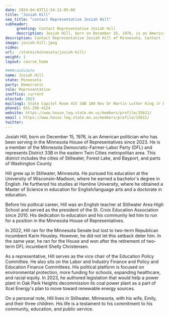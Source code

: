 ```yaml
---
date: 2024-04-03T11:54:12-05:00
title: "Josiah Hill"
seo_title: "contact Representative Josiah Hill"
subheader:
     greeting: Contact Representative Josiah Hill
     description: Josiah Hill, born on December 15, 1976, is an American politician who has been serving in the Minnesota House of Representatives since 2023. He is a member of the Minnesota Democratic-Farmer-Labor Party (DFL) and represents District 33B in the eastern Twin Cities metropolitan area.
description: Contact Representative Josiah Hill of Minnesota. Contact information for Josiah Hill includes email address, phone number, and mailing address.
image: josiah-hill.jpeg
video:
url:  /states/minnesota/josiah-hill/
weight: 1
layout: course_home

####candidate
name: Josiah Hill
state: Minnesota
party: Democratic
role: Representative
inoffice: current
elected: 2023
mailing1: State Capitol Room 415 SOB 100 Rev Dr Martin Luther King Jr Blvd St. Paul, MN 55155-1298
phone1: 651-296-4124
website: https://www.house.leg.state.mn.us/members/profile/15611/
email : https://www.house.leg.state.mn.us/members/profile/15611/
twitter:
---
```


Josiah Hill, born on December 15, 1976, is an American politician who has been serving in the Minnesota House of Representatives since 2023. He is a member of the Minnesota Democratic-Farmer-Labor Party (DFL) and represents District 33B in the eastern Twin Cities metropolitan area. This district includes the cities of Stillwater, Forest Lake, and Bayport, and parts of Washington County.

Hill grew up in Stillwater, Minnesota. He pursued his education at the University of Wisconsin–Madison, where he earned a bachelor's degree in English. He furthered his studies at Hamline University, where he obtained a Master of Science in education for English/language arts and a doctorate in education.

Before his political career, Hill was an English teacher at Stillwater Area High School and served as the president of the St. Croix Education Association since 2010. His dedication to education and his community led him to run for a position in the Minnesota House of Representatives.

In 2022, Hill ran for the Minnesota Senate but lost to two-term Republican incumbent Karin Housley. However, he did not let this setback deter him. In the same year, he ran for the House and won after the retirement of two-term DFL incumbent Shelly Christensen.

As a representative, Hill serves as the vice chair of the Education Policy Committee. He also sits on the Labor and Industry Finance and Policy and Education Finance Committees. His political platform is focused on environmental protection, more funding for schools, expanding healthcare, and racial equity. In 2023, he authored legislation that would help a power plant in Oak Park Heights decommission its coal power plant as a part of Xcel Energy's plan to move toward renewable energy sources.

On a personal note, Hill lives in Stillwater, Minnesota, with his wife, Emily, and their three children. His life is a testament to his commitment to his community, education, and public service.
